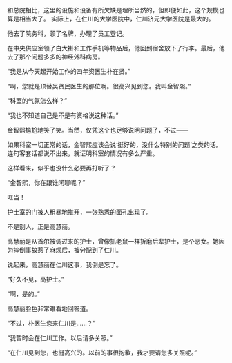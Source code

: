 和总院相比，这里的设施和设备有所欠缺是理所当然的，但即便如此，这个规模也算是相当大了。
实际上，在仁川的大学医院中，仁川济元大学医院是最大的。

他去了院务科，领了名牌，办理了员工登记。

在中央供应室领了白大褂和工作手机等物品后，他回到宿舍放下了行李。最后，他去了那个问题多多的神经外科病房。

“我是从今天起开始工作的四年资医生朴在贤。”

“啊，您就是顶替吴贤民医生的那位啊。很高兴见到您。我叫金智熙。”

“科室的气氛怎么样？”

“我也不知道自己是不是有资格说这种话。”

金智熙尴尬地笑了笑。当然，仅凭这个也足够说明问题了，不过——

如果科室一切正常的话，金智熙应该会说‘挺好的，没什么特别的问题’之类的话。
连句客套话都说不出来，就证明科室的情况有多么严重。

这样看来，似乎也没什么必要再打听了？

“金智熙，你在跟谁闲聊呢？”

哐当！

护士室的门被人粗暴地推开，一张熟悉的面孔出现了。

不是别人，正是高慧丽。

高慧丽是从首尔被调过来的护士，曾像抓老鼠一样折磨后辈护士，是个恶女。她因为摔倒事故惹了麻烦后，被分配到了仁川。

说起来，高慧丽在仁川这事，我倒是忘了。

“好久不见，高护士。”

“啊，是的。”

高慧丽脸色非常难看地回答道。

“不过，朴医生您来仁川是……？”

“我暂时会在仁川工作。以后请多关照。”

“在仁川见到您，也挺高兴的。以前的事很抱歉，我才要请您多关照呢。”